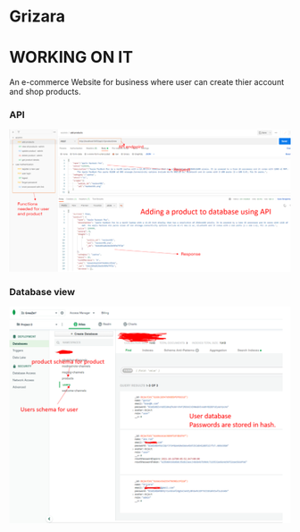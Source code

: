 # Grizara
# WORKING ON IT
An e-commerce Website for business where user can create thier account and shop products.

### API 
![](https://github.com/GreaZeY/Grizara/blob/main/Screenshots/api.png)

### Database view
![](https://github.com/GreaZeY/Grizara/blob/main/Screenshots/Picture1.png)
